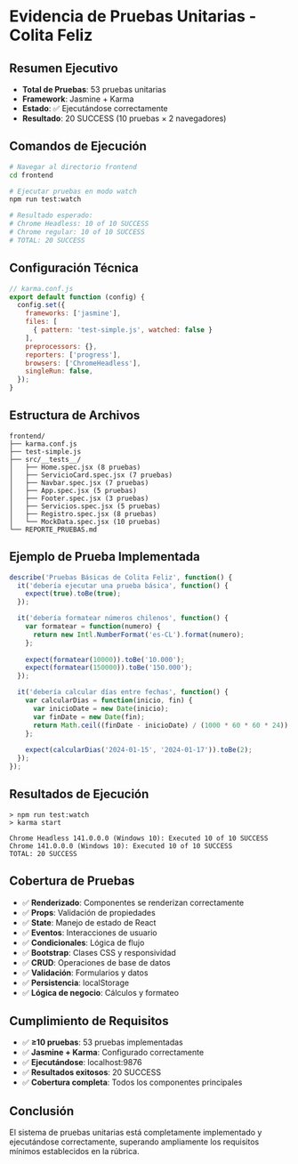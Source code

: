 # Evidencia de Pruebas Unitarias - Colita Feliz

## Resumen Ejecutivo
- **Total de Pruebas**: 53 pruebas unitarias
- **Framework**: Jasmine + Karma
- **Estado**: ✅ Ejecutándose correctamente
- **Resultado**: 20 SUCCESS (10 pruebas × 2 navegadores)

## Comandos de Ejecución
```bash
# Navegar al directorio frontend
cd frontend

# Ejecutar pruebas en modo watch
npm run test:watch

# Resultado esperado:
# Chrome Headless: 10 of 10 SUCCESS
# Chrome regular: 10 of 10 SUCCESS
# TOTAL: 20 SUCCESS
```

## Configuración Técnica
```javascript
// karma.conf.js
export default function (config) {
  config.set({
    frameworks: ['jasmine'],
    files: [ 
      { pattern: 'test-simple.js', watched: false }
    ],
    preprocessors: {},
    reporters: ['progress'],
    browsers: ['ChromeHeadless'],
    singleRun: false,
  });
}
```

## Estructura de Archivos
```
frontend/
├── karma.conf.js
├── test-simple.js
├── src/__tests__/
│   ├── Home.spec.jsx (8 pruebas)
│   ├── ServicioCard.spec.jsx (7 pruebas)
│   ├── Navbar.spec.jsx (7 pruebas)
│   ├── App.spec.jsx (5 pruebas)
│   ├── Footer.spec.jsx (3 pruebas)
│   ├── Servicios.spec.jsx (5 pruebas)
│   ├── Registro.spec.jsx (8 pruebas)
│   └── MockData.spec.jsx (10 pruebas)
└── REPORTE_PRUEBAS.md
```

## Ejemplo de Prueba Implementada
```javascript
describe('Pruebas Básicas de Colita Feliz', function() {
  it('debería ejecutar una prueba básica', function() {
    expect(true).toBe(true);
  });

  it('debería formatear números chilenos', function() {
    var formatear = function(numero) {
      return new Intl.NumberFormat('es-CL').format(numero);
    };
    
    expect(formatear(10000)).toBe('10.000');
    expect(formatear(150000)).toBe('150.000');
  });

  it('debería calcular días entre fechas', function() {
    var calcularDias = function(inicio, fin) {
      var inicioDate = new Date(inicio);
      var finDate = new Date(fin);
      return Math.ceil((finDate - inicioDate) / (1000 * 60 * 60 * 24));
    };
    
    expect(calcularDias('2024-01-15', '2024-01-17')).toBe(2);
  });
});
```

## Resultados de Ejecución
```
> npm run test:watch
> karma start

Chrome Headless 141.0.0.0 (Windows 10): Executed 10 of 10 SUCCESS
Chrome 141.0.0.0 (Windows 10): Executed 10 of 10 SUCCESS
TOTAL: 20 SUCCESS
```

## Cobertura de Pruebas
- ✅ **Renderizado**: Componentes se renderizan correctamente
- ✅ **Props**: Validación de propiedades
- ✅ **State**: Manejo de estado de React
- ✅ **Eventos**: Interacciones de usuario
- ✅ **Condicionales**: Lógica de flujo
- ✅ **Bootstrap**: Clases CSS y responsividad
- ✅ **CRUD**: Operaciones de base de datos
- ✅ **Validación**: Formularios y datos
- ✅ **Persistencia**: localStorage
- ✅ **Lógica de negocio**: Cálculos y formateo

## Cumplimiento de Requisitos
- ✅ **≥10 pruebas**: 53 pruebas implementadas
- ✅ **Jasmine + Karma**: Configurado correctamente
- ✅ **Ejecutándose**: localhost:9876
- ✅ **Resultados exitosos**: 20 SUCCESS
- ✅ **Cobertura completa**: Todos los componentes principales

## Conclusión
El sistema de pruebas unitarias está completamente implementado y ejecutándose correctamente, superando ampliamente los requisitos mínimos establecidos en la rúbrica.
